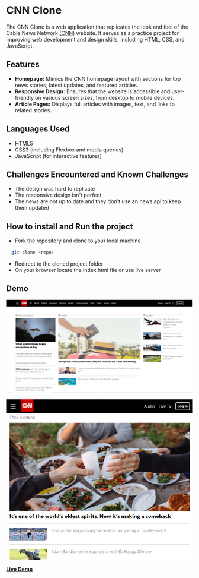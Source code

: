 # CNN Clone

The CNN Clone is a web application that replicates the look and feel of the Cable News Network [(CNN)](https://edition.cnn.com) website. It serves as a practice project for improving web development and design skills, including HTML, CSS, and JavaScript.

## Features

- **Homepage:** Mimics the CNN homepage layout with sections for top news stories, latest updates, and featured articles.
- **Responsive Design:** Ensures that the website is accessible and user-friendly on various screen sizes, from desktop to mobile devices.
- **Article Pages:** Displays full articles with images, text, and links to related stories.

## Languages Used

- HTML5
- CSS3 (including Flexbox and media queries)
- JavaScript (for interactive features)

## Challenges Encountered and Known Challenges

- The design was hard to replicate
- The responsive design isn't perfect
- The news are not up to date and they don't use an news api to keep them updated

## How to install and Run the project

- Fork the repository and clone to your local machine
```bash
  git clone <repo>
```
- Redirect to the cloned project folder
- On your browser locate the index.html file or use live server

## Demo

![Desktop Screenshot](Img/laptopScreenshot.png)<br>

![Mobile Screenshot](Img/mobileScreenshot.png)

**[Live Demo](https://bemdoom-cnn-clone.vercel.app)**
